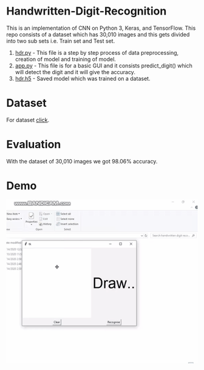 # Handwritten-Digit-Recognition

This is an implementation of CNN on Python 3, Keras, and TensorFlow. This repo consists of a dataset which has 30,010 images and this gets divided into two sub sets i.e. Train set and Test set.

1. [hdr.py](https://github.com/bonie09/Handwritten-Digit-Recognition/blob/master/hdr.py) - This file is a step by step process of data preprocessing, creation of model and training of model.
2. [app.py](https://github.com/bonie09/Handwritten-Digit-Recognition/blob/master/app.py) - This file is for a basic GUI and it consists predict_digit() which will detect the digit and it will give the accuracy.
3. [hdr.h5](https://github.com/bonie09/Handwritten-Digit-Recognition/blob/master/hdr.h5) - Saved model which was trained on a dataset.

# Dataset

For dataset [click](https://github.com/bonie09/Handwritten-Digit-Recognition/blob/master/database.zip).

# Evaluation

With the dataset of 30,010 images we got 98.06% accuracy.

# Demo

![](https://github.com/bonie09/Handwritten-Digit-Recognition/blob/master/assets/HTR.gif)
